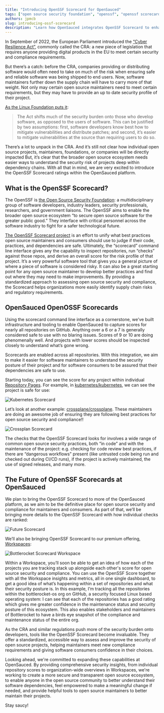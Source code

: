 ```yaml
---
title: "Introducing OpenSSF Scorecard for OpenSauced"
tags: ["open source security foundation", "openssf", "openssf scorecard", "open source", "open source compliance", "open source security"]
authors: jpmcb
slug: introducing-ossf-scorecard
description: "Learn how OpenSauced integrates OpenSSF Scorecard to enhance open source security and compliance."
---
```


In September of 2022, the European Parliament introduced the [“Cyber Resilience Act”](https://digital-strategy.ec.europa.eu/en/policies/cyber-resilience-act),
commonly called the CRA: a new piece of legislation that requires anyone providing
digital products in the EU to meet certain security and compliance requirements.

<!-- truncate -->

But there’s a catch: before the CRA, companies providing or distributing software
would often need to take on much of the risk when ensuring safe and reliable software
was being shipped to end users. Now, software maintainers further down the supply
chain will have to carry more of that weight. Not only may certain open source
maintainers need to meet certain requirements, but they may have to provide an
up to date security profile of their project.

[As the Linux Foundation puts it](https://www.linuxfoundation.org/blog/understanding-the-cyber-resilience-act):

> The Act shifts much of the security burden onto those who develop software,
as opposed to the users of software. This can be justified by two assumptions:
first, software developers know best how to mitigate vulnerabilities and distribute
patches; and second, it’s easier to mitigate vulnerabilities at the source than
requiring users to do so.

There’s a lot to unpack in the CRA. And it’s still not clear how individual open
source projects, maintainers, foundations, or companies will be directly impacted
But, it’s clear that the broader open source ecosystem needs easier ways to understand
the security risk of projects deep within dependency chains. With all that in mind,
we are very excited to introduce the OpenSSF Scorecard ratings within the OpenSauced
platform.

## What is the OpenSSF Scorecard?

The OpenSSF is [the Open Source Security Foundation](https://openssf.org/): a multidisciplinary group of
software developers, industry leaders, security professionals, researchers, and
government liaisons. The OpenSSF aims to enable the broader open source ecosystem
“to secure open source software for the greater public good.” They interface with
critical personnel across the software industry to fight for a safer technological
future.

[The OpenSSF Scorecard project](https://github.com/ossf/scorecard) is an effort
to unify what best practices open source maintainers and consumers should use to
judge if their code, practices, and dependencies are safe. Ultimately, the “scorecard”
command line interface gives any the capability to inspect repositories, run “checks”
against those repos, and derive an overall score for the risk profile of that project.
It’s a very powerful software tool that gives you a general picture of where a piece
of software is considered risky. It can also be a great starting point for any open
source maintainer to develop better practices and find out where they may need to
make improvements. By providing a standardized approach to assessing open source
security and compliance, the Scorecard helps organizations more easily identify
supply chain risks and regulatory requirements.

## OpenSauced OpenOSSF Scorecards

Using the scorecard command line interface as a cornerstone, we’ve built infrastructure
and tooling to enable OpenSauced to capture scores for nearly all repositories on
GitHub. Anything over a 6 or a 7 is generally considered safe to use with no blaring
issues. Scores of 9 or 10 are doing phenomenally well. And projects with lower scores
should be inspected closely to understand what’s gone wrong.

Scorecards are enabled across all repositories. With this integration, we aim to
make it easier for software maintainers to understand the security posture of their
project and for software consumers to be assured that their dependencies are safe
to use.

Starting today, you can see the score for any project within individual [Repository Pages](https://opensauced.pizza/docs/features/repo-pages/).
For example, in [kubernetes/kubernetes](https://app.opensauced.pizza/s/kubernetes/kubernetes),
we can see the project is safe for use:

![Kubernetes Scorecard](../../static/img/kubernetes-scorecard.png)

Let’s look at another example: [crossplane/crossplane](https://app.opensauced.pizza/s/crossplane/crossplane).
These maintainers are doing an awesome job of ensuring they are following best
practices for open source security and compliance!!

![Crossplan Scorecard](../../static/img/crossplane-scorecard.png)

The checks that the OpenSSF Scorecard looks for involves a wide range of common
open source security practices, both “in code” and with the maintenance of the
project: e.g. checking for code review best practices, if there are “dangerous
workflows” present (like untrusted code being run and checked out during CI/CD runs),
if the project is actively maintained, the use of signed releases, and many more.

## The Future of OpenSSF Scorecards at OpenSauced

We plan to bring the OpenSSF Scorecard to more of the OpenSauced platform, as we
aim to be the definitive place for open source security and compliance for maintainers
and consumers. As part of that, we’ll be bringing more details to the OpenSSF Scorecard
with how individual checks are ranked:

![Future Scorecard](../../static/img/future-scorecard.png)

We’ll also be bringing OpenSSF Scorecard to our premium offering, [Workspaces](https://opensauced.pizza/docs/features/workspaces/):

![Bottlerocket Scorecard Workspace](../../static/img/future-scorecard-workspaces.png)

Within a Workspace, you’ll soon be able to get an idea of how each of the projects
you are tracking stack up alongside each other's score for open source security and
compliance. You can use the OpenSSF Score together with all the Workspace insights
and metrics, all in one single dashboard, to get a good idea of what’s happening within
a set of repositories and what their security posture is. In this example, I’m tracking
all the repositories within the bottlerocket-os org on GitHub, a security focused
Linux based operating system: I can see that each of the repositories has a good
rating which gives me greater confidence in the maintenance status and security
posture of this ecosystem. This also enables stakeholders and maintainers of Bottlerocket
to have a birds eye snapshot of the compliance and maintenance status of the
entire org.

As the CRA and similar regulations push more of the security burden onto developers,
tools like the OpenSSF Scorecard become invaluable. They offer a standardized, accessible
way to assess and improve the security of open source projects, helping maintainers
meet new compliance requirements and giving software consumers confidence in their
choices.

Looking ahead, we're committed to expanding these capabilities at OpenSauced. By
providing comprehensive security insights, from individual repository scores to
organization-wide overviews in Workspaces, we're working to create a more secure
and transparent open source ecosystem, to enable anyone in the open source community
to better understand their software dependencies, feel empowered to make a meaningful
change if needed, and provide helpful tools to open source maintainers to better
maintain their projects.

Stay saucy!
